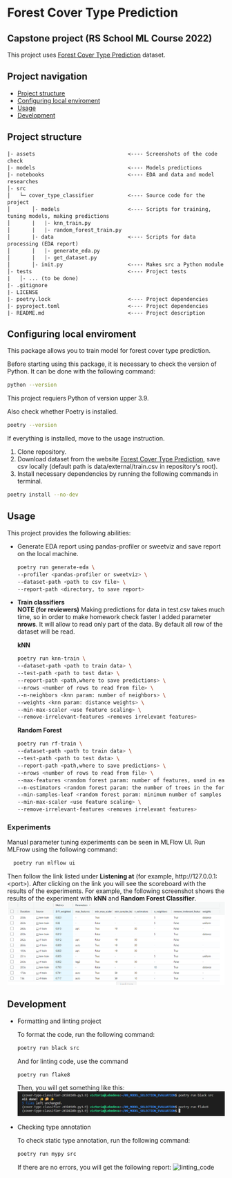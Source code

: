 # Forest Cover Type Prediction 
## Capstone project (RS School ML Course 2022)

This project uses [Forest Cover Type Prediction](https://www.kaggle.com/competitions/forest-cover-type-prediction/data) dataset.

## Project navigation
* [Project structure](https://github.com/VictoriaLebedeva/model_selection_evaluation#project-structure)
* [Configuring local enviroment](https://github.com/VictoriaLebedeva/model_selection_evaluation#configuring-local-enviroment)
* [Usage](https://github.com/VictoriaLebedeva/model_selection_evaluation#usage)
* [Development](https://github.com/VictoriaLebedeva/model_selection_evaluation#development)


## Project structure
```
|- assets                              <---- Screenshots of the code check
|- models                              <---- Models predictions
|- notebooks                           <---- EDA and data and model researches                   
│- src  
│   └─ cover_type_classifier           <---- Source code for the project
│       │- models                      <---- Scripts for training, tuning models, making predictions
│       |   |- knn_train.py
│       |   |- random_forest_train.py
│       |- data                        <---- Scripts for data processing (EDA report)
│       |   |- generate_eda.py
│       |   |- get_dataset.py
│       │- init.py                     <---- Makes src a Python module
│- tests                               <---- Project tests
|   │- ... (to be done)
|- .gitignore
|- LICENSE
|- poetry.lock                         <---- Project dependencies
|- pyproject.toml                      <---- Project dependencies
|- README.md                           <---- Project description
```

## Configuring local enviroment
This package allows you to train model for forest cover type prediction. 

Before starting using this package, it is necessary to check the version of Python. It can be done with the following command:
```sh
python --version
```
This project requiers Python of version upper 3.9.

Also check whether Poetry is installed.

```sh
poetry --version
```
If everything is installed, move to the usage instruction.

1. Clone repository.
2. Download  dataset from the website [Forest Cover Type Prediction](https://www.kaggle.com/competitions/forest-cover-type-prediction/data), save csv locally (default path is data/external/train.csv in repository's root).
3. Install necessary dependencies by running the following commands in terminal.
```sh
poetry install --no-dev
```
## Usage 

This project provides the following abilities:
 * Generate EDA report using pandas-profiler or sweetviz and save report on the local machine.
    ```sh
    poetry run generate-eda \
    --profiler <pandas-profiler or sweetviz> \
    --dataset-path <path to csv file> \
    --report-path <directory, to save report>
    ```
 * **Train classifiers**  
   **NOTE (for reviewers)** Making predictions for data in test.csv takes much time, so in order to make homework check faster I added parameter **nrows**. It will allow to read only part of the data. By default all row of the dataset will be read.

   **kNN**
   ```sh
   poetry run knn-train \
   --dataset-path <path to train data> \
   --test-path <path to test data> \
   --report-path <path,where to save predictions> \
   --nrows <number of rows to read from file> \
   --n-neighbors <knn param: number of neighbors> \
   --weights <knn param: distance weights> \
   --min-max-scaler <use feature scaling> \
   --remove-irrelevant-features <removes irrelevant features> 
    ```

    **Random Forest**
   ```sh
   poetry run rf-train \
   --dataset-path <path to train data> \
   --test-path <path to test data> \
   --report-path <path,where to save predictions> \
   --nrows <number of rows to read from file> \
   --max-features <random forest param: number of features, used in each tree> \
   --n-estimators <random forest param: the number of trees in the forest> \
   --min-samples-leaf <random forest param: minimum number of samples required to be at a leaf node> \
   --min-max-scaler <use feature scaling> \
   --remove-irrelevant-features <removes irrelevant features> 
    ```

### **Experiments** 
Manual parameter tuning experiments can be seen in MLFlow UI. Run MLFrow using the following command:
 ```sh
   poetry run mlflow ui
```
Then follow the link listed under **Listening at** (for example, http://<i></i>127.0.0.1:\<port\>). After clicking on the link you will see the scoreboard with the results of the experiments. For example, the following screenshot shows the results of the experiment with **kNN** and **Random Forest Classifier**.
![mlflow_experiments](assets/mlflow_experiments.png)

## Development

* Formatting and linting project

  To format the code, run the following command:
  ```sh
  poetry run black src
  ```
  And for linting code, use the command
  ```sh
  poetry run flake8
  ```
  Then, you will get something like this:
  ![linting_code](assets/linting_done.png)

* Checking type annotation

  To check static type annotation, run the following command:
   ```sh
   poetry run mypy src
    ```
  If there are no errors, you will get the following report:
  ![linting_code](assets/mypy_report.png)